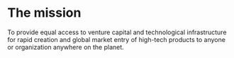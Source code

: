 # The mission

To provide equal access to venture capital and technological infrastructure for rapid creation and global market entry
of high-tech products to anyone or organization anywhere on the planet.
